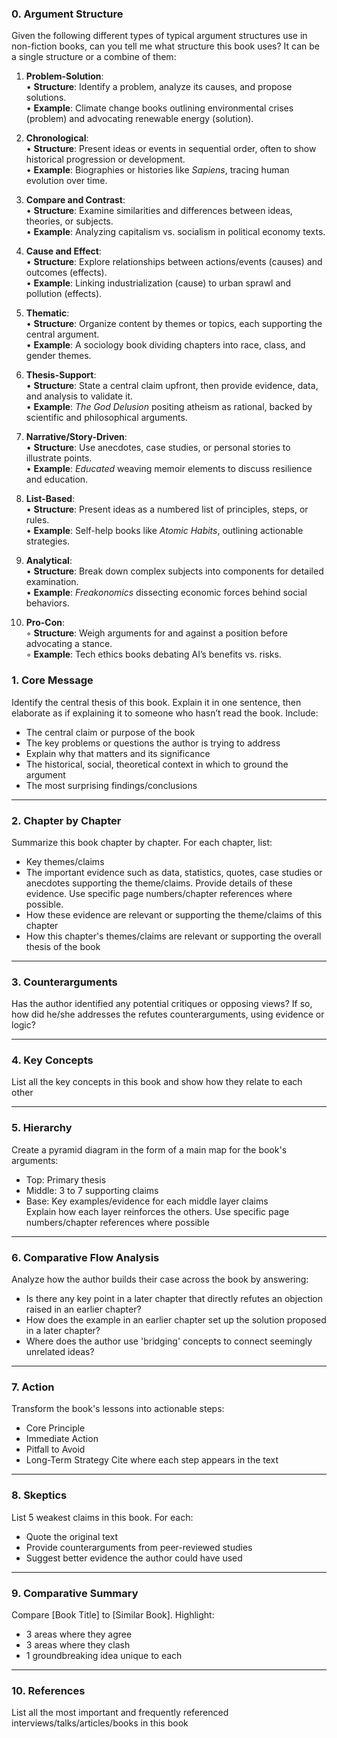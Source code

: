 
### 0. Argument Structure

Given the following different types of typical argument structures use in non-fiction books, can you tell me what structure this book uses? It can be a single structure or a combine of them:

1. **Problem-Solution**:  
   • **Structure**: Identify a problem, analyze its causes, and propose solutions.  
   • **Example**: Climate change books outlining environmental crises (problem) and advocating renewable energy (solution).

2. **Chronological**:  
   • **Structure**: Present ideas or events in sequential order, often to show historical progression or development.  
   • **Example**: Biographies or histories like *Sapiens*, tracing human evolution over time.

3. **Compare and Contrast**:  
   • **Structure**: Examine similarities and differences between ideas, theories, or subjects.  
   • **Example**: Analyzing capitalism vs. socialism in political economy texts.

4. **Cause and Effect**:  
   • **Structure**: Explore relationships between actions/events (causes) and outcomes (effects).  
   • **Example**: Linking industrialization (cause) to urban sprawl and pollution (effects).

5. **Thematic**:  
   • **Structure**: Organize content by themes or topics, each supporting the central argument.  
   • **Example**: A sociology book dividing chapters into race, class, and gender themes.

6. **Thesis-Support**:  
   • **Structure**: State a central claim upfront, then provide evidence, data, and analysis to validate it.  
   • **Example**: *The God Delusion* positing atheism as rational, backed by scientific and philosophical arguments.

7. **Narrative/Story-Driven**:  
   • **Structure**: Use anecdotes, case studies, or personal stories to illustrate points.  
   • **Example**: *Educated* weaving memoir elements to discuss resilience and education.

8. **List-Based**:  
   • **Structure**: Present ideas as a numbered list of principles, steps, or rules.  
   • **Example**: Self-help books like *Atomic Habits*, outlining actionable strategies.

9. **Analytical**:  
   • **Structure**: Break down complex subjects into components for detailed examination.  
   • **Example**: *Freakonomics* dissecting economic forces behind social behaviors.

10. **Pro-Con**:  
    ◦ **Structure**: Weigh arguments for and against a position before advocating a stance.  
    ◦ **Example**: Tech ethics books debating AI’s benefits vs. risks.

### 1. Core Message

Identify the central thesis of this book. Explain it in one sentence, then elaborate as if explaining it to someone who hasn’t read the book. Include:
* The central claim or purpose of the book
* The key problems or questions the author is trying to address
* Explain why that matters and its significance
* The historical, social, theoretical context in which to ground the argument
* The most surprising findings/conclusions

---
### 2. Chapter by Chapter

Summarize this book chapter by chapter. For each chapter, list:
* Key themes/claims
* The important evidence such as data, statistics, quotes, case studies or anecdotes supporting the theme/claims. Provide details of these evidence. Use specific page numbers/chapter references where possible.
* How these evidence are relevant or supporting the theme/claims of this chapter
* How this chapter's themes/claims are relevant or supporting the overall thesis of the book

---
### 3. Counterarguments

Has the author identified any potential critiques or opposing views? If so, how did he/she addresses the refutes counterarguments, using evidence or logic?

---

### 4. Key Concepts

List all the key concepts in this book and show how they relate to each other

---

### 5. Hierarchy  

Create a pyramid diagram in the form of a main map for the book's arguments:
* Top: Primary thesis  
* Middle: 3 to 7 supporting claims
* Base: Key examples/evidence for each middle layer claims  
Explain how each layer reinforces the others. Use specific page numbers/chapter references where possible

---
### 6. Comparative Flow Analysis  

Analyze how the author builds their case across the book by answering:  

* Is there any key point in a later chapter that directly refutes an objection raised in an earlier chapter?
* How does the example in an earlier chapter set up the solution proposed in a later chapter?  
* Where does the author use 'bridging' concepts to connect seemingly unrelated ideas?

---
### 7. Action

Transform the book's lessons into actionable steps:  
* Core Principle 
* Immediate Action 
* Pitfall to Avoid   
* Long-Term Strategy
Cite where each step appears in the text

---
### 8. Skeptics

List 5 weakest claims in this book. For each:
* Quote the original text  
* Provide counterarguments from peer-reviewed studies  
* Suggest better evidence the author could have used

---
### 9. Comparative Summary

Compare [Book Title] to [Similar Book]. Highlight:
* 3 areas where they agree  
* 3 areas where they clash  
* 1 groundbreaking idea unique to each

---

### 10. References

List all the most important and frequently referenced interviews/talks/articles/books in this book